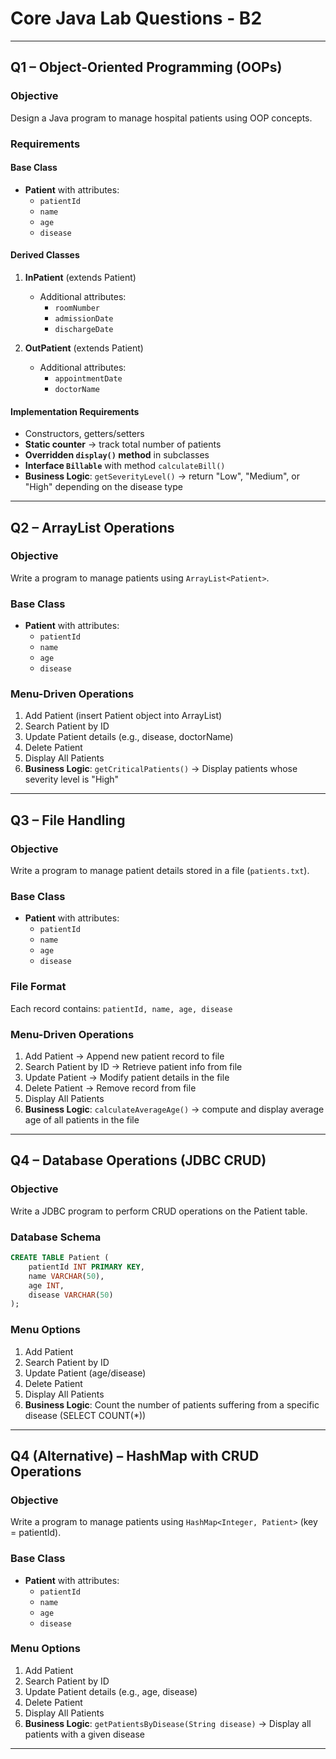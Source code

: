 # Core Java Lab Questions - B2

---

## Q1 – Object-Oriented Programming (OOPs)

### Objective
Design a Java program to manage hospital patients using OOP concepts.

### Requirements

#### Base Class
- **Patient** with attributes:
  - `patientId`
  - `name`
  - `age`
  - `disease`

#### Derived Classes
1. **InPatient** (extends Patient)
   - Additional attributes:
     - `roomNumber`
     - `admissionDate`
     - `dischargeDate`

2. **OutPatient** (extends Patient)
   - Additional attributes:
     - `appointmentDate`
     - `doctorName`

#### Implementation Requirements
- Constructors, getters/setters
- **Static counter** → track total number of patients
- **Overridden `display()` method** in subclasses
- **Interface `Billable`** with method `calculateBill()`
- **Business Logic**: `getSeverityLevel()` → return "Low", "Medium", or "High" depending on the disease type

---

## Q2 – ArrayList Operations

### Objective
Write a program to manage patients using `ArrayList<Patient>`.

### Base Class
- **Patient** with attributes:
  - `patientId`
  - `name`
  - `age`
  - `disease`

### Menu-Driven Operations
1. Add Patient (insert Patient object into ArrayList)
2. Search Patient by ID
3. Update Patient details (e.g., disease, doctorName)
4. Delete Patient
5. Display All Patients
6. **Business Logic**: `getCriticalPatients()` → Display patients whose severity level is "High"

---

## Q3 – File Handling

### Objective
Write a program to manage patient details stored in a file (`patients.txt`).

### Base Class
- **Patient** with attributes:
  - `patientId`
  - `name`
  - `age`
  - `disease`

### File Format
Each record contains: `patientId, name, age, disease`

### Menu-Driven Operations
1. Add Patient → Append new patient record to file
2. Search Patient by ID → Retrieve patient info from file
3. Update Patient → Modify patient details in the file
4. Delete Patient → Remove record from file
5. Display All Patients
6. **Business Logic**: `calculateAverageAge()` → compute and display average age of all patients in the file

---

## Q4 – Database Operations (JDBC CRUD)

### Objective
Write a JDBC program to perform CRUD operations on the Patient table.

### Database Schema
```sql
CREATE TABLE Patient (
    patientId INT PRIMARY KEY,
    name VARCHAR(50),
    age INT,
    disease VARCHAR(50)
);
```

### Menu Options
1. Add Patient
2. Search Patient by ID
3. Update Patient (age/disease)
4. Delete Patient
5. Display All Patients
6. **Business Logic**: Count the number of patients suffering from a specific disease (SELECT COUNT(*))

---

## Q4 (Alternative) – HashMap with CRUD Operations

### Objective
Write a program to manage patients using `HashMap<Integer, Patient>` (key = patientId).

### Base Class
- **Patient** with attributes:
  - `patientId`
  - `name`
  - `age`
  - `disease`

### Menu Options
1. Add Patient
2. Search Patient by ID
3. Update Patient details (e.g., age, disease)
4. Delete Patient
5. Display All Patients
6. **Business Logic**: `getPatientsByDisease(String disease)` → Display all patients with a given disease

---
